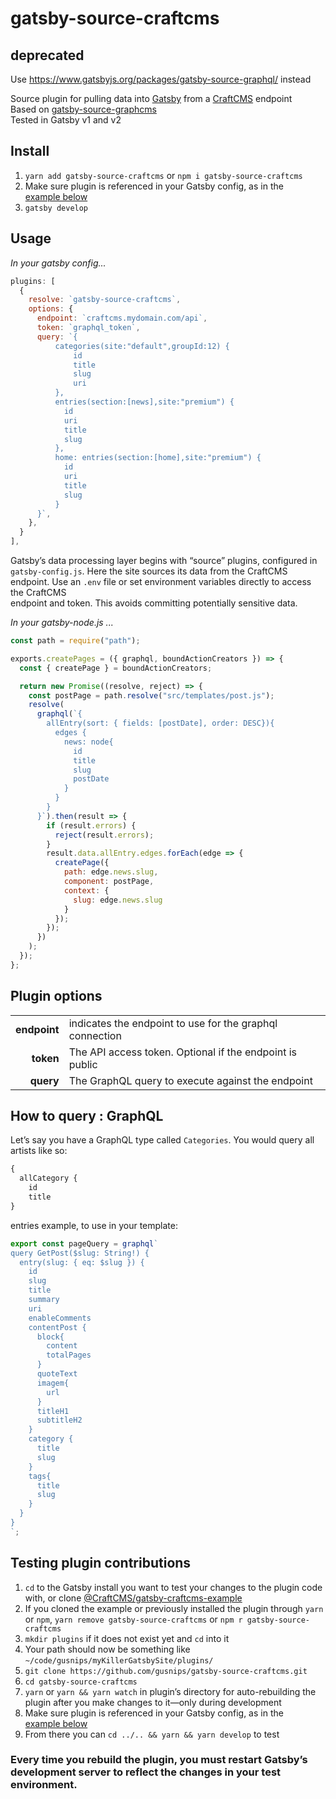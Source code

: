 # gatsby-source-craftcms

## deprecated
Use https://www.gatsbyjs.org/packages/gatsby-source-graphql/ instead
  
  
  
  
Source plugin for pulling data into [Gatsby](https://github.com/gatsbyjs) from a [CraftCMS](https://craftcms.com) endpoint  
Based on [gatsby-source-graphcms](https://github.com/GraphCMS/gatsby-source-graphcms)  
Tested in Gatsby v1 and v2

## Install

1. `yarn add gatsby-source-craftcms` or `npm i gatsby-source-craftcms`
1. Make sure plugin is referenced in your Gatsby config, as in the
   [example&nbsp;below](#usage)
1. `gatsby develop`

## Usage

_In your gatsby config..._

```javascript
plugins: [
  {
    resolve: `gatsby-source-craftcms`,
    options: {
      endpoint: `craftcms.mydomain.com/api`,
      token: `graphql_token`,
      query: `{
          categories(site:"default",groupId:12) {
              id
              title
              slug
              uri
          },
          entries(section:[news],site:"premium") {
            id
            uri
            title
            slug
          },
          home: entries(section:[home],site:"premium") {
            id
            uri
            title
            slug
          }
      }`,
    },
  }
],
```

Gatsby’s data processing layer begins with “source” plugins, configured in `gatsby-config.js`. Here the site sources its data from the CraftCMS endpoint. Use an `.env` file or set environment variables directly to access the CraftCMS  
endpoint and token. This avoids committing potentially sensitive data.  

_In your gatsby-node.js ..._  

```javascript
const path = require("path");

exports.createPages = ({ graphql, boundActionCreators }) => {
  const { createPage } = boundActionCreators;

  return new Promise((resolve, reject) => {
    const postPage = path.resolve("src/templates/post.js");
    resolve(
      graphql(`{
        allEntry(sort: { fields: [postDate], order: DESC}){
          edges {
            news: node{
              id
              title
              slug
              postDate
            }
          }
        }
      }`).then(result => {
        if (result.errors) {
          reject(result.errors);
        }
        result.data.allEntry.edges.forEach(edge => {
          createPage({
            path: edge.news.slug,
            component: postPage,
            context: {
              slug: edge.news.slug
            }
          });
        });
      })
    );
  });
};

```

## Plugin options

|              |                                                          |
| -----------: | :------------------------------------------------------- |
| **endpoint** | indicates the endpoint to use for the graphql connection |
|    **token** | The API access token. Optional if the endpoint is public |
|    **query** | The GraphQL query to execute against the endpoint        |

## How to query : GraphQL

Let’s say you have a GraphQL type called `Categories`. You would query all artists
like so:

```graphql
{
  allCategory {
    id
    title
}
```

entries example, to use in your template:  

```javascript
export const pageQuery = graphql`
query GetPost($slug: String!) {
  entry(slug: { eq: $slug }) {
    id
    slug
    title
    summary
    uri
    enableComments
    contentPost {
      block{
        content
        totalPages
      }
      quoteText
      imagem{
        url
      }
      titleH1
      subtitleH2
    }
    category {
      title
      slug
    }
    tags{
      title
      slug
    }
  }
}
`;

```

## Testing plugin contributions

1. `cd` to the Gatsby install you want to test your changes to the plugin code
   with, or clone [@CraftCMS/gatsby-craftcms-example](https://github.com/gusnips/gatsby-craftcms-example)
1. If you cloned the example or previously installed the plugin through `yarn`
   or `npm`, `yarn remove gatsby-source-craftcms` or `npm r
   gatsby-source-craftcms`
1. `mkdir plugins` if it does not exist yet and `cd` into it
1. Your path should now be something like
   `~/code/gusnips/myKillerGatsbySite/plugins/`
1. `git clone https://github.com/gusnips/gatsby-source-craftcms.git`
1. `cd gatsby-source-craftcms`
1. `yarn` or `yarn && yarn watch` in plugin’s directory for auto-rebuilding the
   plugin after you make changes to it—only during development
1. Make sure plugin is referenced in your Gatsby config, as in the
   [example&nbsp;below](#usage)
1. From there you can `cd ../.. && yarn && yarn develop` to test

### Every time you rebuild the plugin, you must restart Gatsby’s development server to reflect the changes in your test environment.
